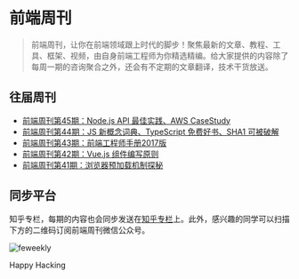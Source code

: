 # 前端周刊

> 前端周刊，让你在前端领域跟上时代的脚步！聚焦最新的文章、教程、工具、框架、视频，由自身前端工程师为你精选精编。给大家提供的内容除了每周一期的咨询聚合之外，还会有不定期的文章翻译，技术干货放送。

## 往届周刊

* [前端周刊第45期：Node.js API 最佳实践、AWS CaseStudy](issues/Issue-45.md)
* [前端周刊第44期：JS 新概念词典、TypeScript 免费好书、SHA1 可被破解](issues/Issue-44.md)
* [前端周刊第43期：前端工程师手册2017版](issues/Issue-43.md)
* [前端周刊第42期：Vue.js 组件编写原则](issues/Issue-42.md)
* [前端周刊第41期：浏览器预加载机制探秘](issues/Issue-41.md)


## 同步平台

知乎专栏，每期的内容也会同步发送在[知乎专栏](http://zhuanlan.zhihu.com/feweekly)上。此外，感兴趣的同学可以扫描下方的二维码订阅前端周刊微信公众号。

![feweekly](http://www.feweekly.com/img/src/weekly/feweekly/qrcode.jpg)

Happy Hacking
